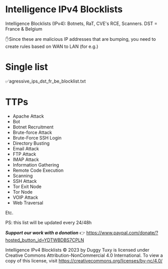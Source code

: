 # Intelligence IPv4 Blocklists

Intelligence Blocklists (IPv4): Botnets, RaT, CVE's RCE, Scanners. DST = France & Belgium

✋Since these are malicious IP addresses that are bumping, you need to create rules based on WAN to LAN (for e.g.)

# Single list

✅agressive_ips_dst_fr_be_blocklist.txt

# TTPs

- Apache Attack
- Bot
- Botnet Recruitment
- Brute-force Attack
- Brute-Force SSH Login
- Directory Busting
- Email Attack
- FTP Attack
- IMAP Attack
- Information Gathering
- Remote Code Execution
- Scanning
- SSH Attack
- Tor Exit Node
- Tor Node
- VOIP Attack
- Web Traversal

Etc.

PS: this list will be updated every 24/48h

***Support our work with a donation*** 👉 https://www.paypal.com/donate/?hosted_button_id=YDTWBDBS7CPLN

Intelligence IPv4 Blocklists © 2023 by Duggy Tuxy is licensed under Creative Commons Attribution-NonCommercial 4.0 International. To view a copy of this license, visit https://creativecommons.org/licenses/by-nc/4.0/
